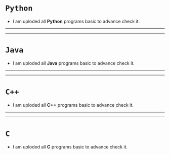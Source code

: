 # `Python`
- I am uploded all **Python** programs basic to advance check it.
***
---
# `Java`
- I am uploded all **Java** programs basic to advance check it.
***
---
# `C++`
- I am uploded all **C++** programs basic to advance check it.
***
---
# `C`
- I am uploded all **C** programs basic to advance check it.
